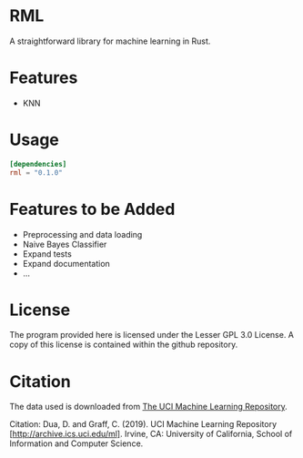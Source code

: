 # RML
A straightforward library for machine learning in Rust.

# Features

* KNN

# Usage

```toml
[dependencies]
rml = "0.1.0"
```

# Features to be Added
* Preprocessing and data loading
* Naive Bayes Classifier
* Expand tests
* Expand documentation
* ...

# License

The program provided here is licensed under the Lesser GPL 3.0 License. A copy of this license is contained within the github repository.


# Citation
The data used is downloaded from [The UCI Machine Learning Repository](https://archive.ics.uci.edu/ml/datasets/Optical+Recognition+of+Handwritten+Digits).

Citation: Dua, D. and Graff, C. (2019). UCI Machine Learning Repository [http://archive.ics.uci.edu/ml]. Irvine, CA: University of California, School of Information and Computer Science.
